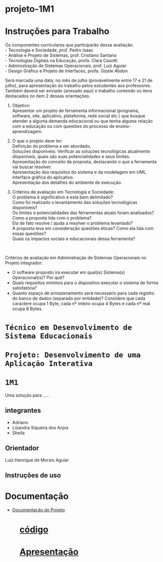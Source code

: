 # projeto-1M1

<h1>Instruções para Trabalho</h1>
<p>
Os componentes curriculares que participarão dessa avaliação:<br>
- Tecnologia e Sociedade, prof. Pedro Isaac<br>
- Análise e Projeto de Sistemas, prof. Cristiano Santana<br>
- Tecnologias Digitais na Educação, profa. Clara Casotti<br>
- Administração de Sistemas Operacionais, prof. Luiz Aguiar<br>
- Design Gráfico e Projeto de Interfaces, profa. Gizele Abdon<br>
  
Será marcada uma data, no mês de julho (provavelmente entre 17 e 21 de julho), para apresentação do trabalho pelos estudantes aos professores. Também deverá ser enviado (anexado aqui) o trabalho contendo os itens destacados no item 2 dessas orientações.

1. Objetivo:<br>
Apresentar um projeto de ferramenta informacional (programa, software, site, aplicativo, plataforma, rede social etc.) que busque atender a alguma demanda educacional ou que tenha alguma relação com a educação ou com questões do processo de ensino-aprendizagem.

3. O que o projeto deve ter:<br>
Definição do problema a ser abordado.<br>
Soluções disponíveis: Verificar as soluções tecnológicas atualmente disponíveis, quais são suas potencialidades e seus limites.<br>
Apresentação do conceito da proposta, destacando o que a ferramenta vai buscar resolver.<br>
Apresentação dos requisitos do sistema e da modelagem em UML.<br>
Interface gráfica do aplicativo.<br>
Apresentação dos detalhes do ambiente de execução.<br>

4. Critérios de avaliação em Tecnologia e Sociedade:<br>
O problema é significativo e está bem delimitado?<br>
Como foi realizado o levantamento das soluções tecnológicas disponíveis?<br>
Os limites e potencialidades das ferramentas atuais foram analisados?<br>
Como a proposta lida com o problema?<br>
Ela de fato resolve / ajuda a resolver o problema levantado?<br>
A proposta leva em consideração questões éticas? Como ela lida com essas questões?<br>
Quais os impactos sociais e educacionais dessa ferramenta?<br>
</p><br>

<p>
  Critérios de avaliação em Administração de Sistemas Operacionais no Projeto integrador:<br>
  
- O software proposto irá executar em qual(is) Sistema(s) Operacional(is)? Por quê?
- Quais requisitos mínimos para o dispositivo executar o sistema de forma satisfatória?
- Quanto espaço de armazenamento será necessário para cada registro do banco de dados (separado por entidade)? Considere que cada caractere ocupa 1 Byte, cada nº inteiro ocupa 4 Bytes e cada nº real ocupa 8 Bytes.
</p>
  
<h1>
<code>Técnico em Desenvolvimento de Sistema Educacionais</code><br><br>
<code>Projeto: Desenvolvimento de uma Aplicação Interativa</code><br><br>
<code>1M1</code>
</h1>

<p>Uma solução para .... .</p>

<h2>integrantes</h2>
<ul>
  <li>Adriano</li>
  <li>Lizandra Siqueira dos Anjos</li>
  <li>Sheila</li>
</ul>

<h2>Orientador</h2>
<p>Luiz Henrique de Morais Aguiar</p>

<h2>Instruções de uso</h2>

<h1>Documentação</h1>
<ul>
  <li><a href="http://www.waltenomartins.com.br/esof2_projeto_documento_de_sw.pdf">Documentação do Projeto</li>
<ul>
  
<h1>código</h1>

<h1>Apresentação</h1>
